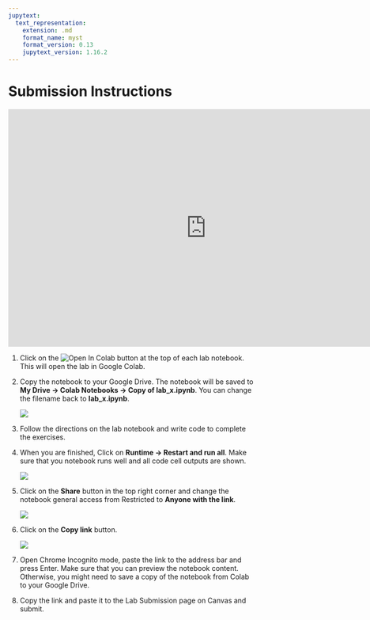```yaml
---
jupytext:
  text_representation:
    extension: .md
    format_name: myst
    format_version: 0.13
    jupytext_version: 1.16.2
---
```


# Submission Instructions

<iframe width="800" height="480" src="https://www.youtube.com/embed/f9Sh8XYrP2Y?si=BZW6Dnh0alyKEH_s" title="YouTube video player" frameborder="0" allow="accelerometer; autoplay; clipboard-write; encrypted-media; gyroscope; picture-in-picture; web-share" referrerpolicy="strict-origin-when-cross-origin" allowfullscreen></iframe>

1. Click on the ![Open In Colab](https://colab.research.google.com/assets/colab-badge.svg) button at the top of each lab notebook. This will open the lab in Google Colab.
2. Copy the notebook to your Google Drive. The notebook will be saved to **My Drive -> Colab Notebooks -> Copy of lab_x.ipynb**. You can change the filename back to **lab_x.ipynb**.

   ![](https://i.imgur.com/1bxdiTz.png)

3. Follow the directions on the lab notebook and write code to complete the exercises.
4. When you are finished, Click on **Runtime -> Restart and run all**. Make sure that you notebook runs well and all code cell outputs are shown.

   ![](https://i.imgur.com/6juNLRG.png)

5. Click on the **Share** button in the top right corner and change the notebook general access from Restricted to **Anyone with the link**.

   ![](https://i.imgur.com/FmNZSdx.png)

6. Click on the **Copy link** button.

   ![](https://i.imgur.com/3v1DNoj.png)

7. Open Chrome Incognito mode, paste the link to the address bar and press Enter. Make sure that you can preview the notebook content. Otherwise, you might need to save a copy of the notebook from Colab to your Google Drive.
8. Copy the link and paste it to the Lab Submission page on Canvas and submit.
